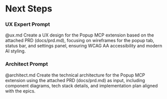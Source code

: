 # Next Steps

### UX Expert Prompt
@ux.md Create a UX design for the Popup MCP extension based on the attached PRD (docs/prd.md), focusing on wireframes for the popup tab, status bar, and settings panel, ensuring WCAG AA accessibility and modern AI styling.

### Architect Prompt
@architect.md Create the technical architecture for the Popup MCP extension using the attached PRD (docs/prd.md) as input, including component diagrams, tech stack details, and implementation plan aligned with the epics.
